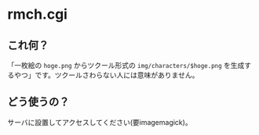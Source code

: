 # rmch.cgi

## これ何？

「一枚絵の `hoge.png` からツクール形式の `img/characters/$hoge.png` を生成するやつ」です。ツクールさわらない人には意味がありません。

## どう使うの？

サーバに設置してアクセスしてください(要imagemagick)。

